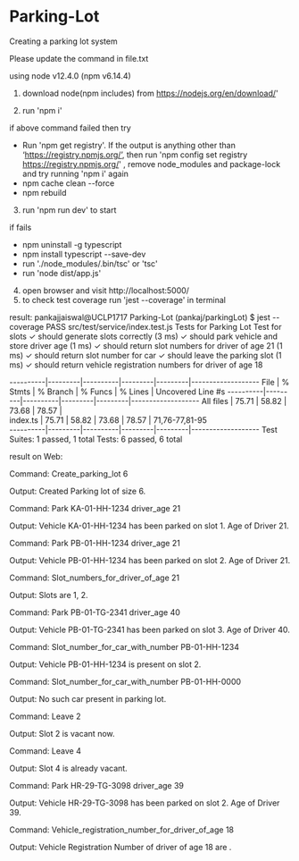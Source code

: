 # Parking-Lot
Creating a parking lot system

Please update the command in file.txt

using node v12.4.0 (npm v6.14.4)

1. download node(npm includes) from https://nodejs.org/en/download/'

2. run 'npm i'

if above command failed then try
 * Run 'npm get registry'. If the output is anything other than ‘https://registry.npmjs.org/’, then run
   'npm config set registry https://registry.npmjs.org/' , remove node_modules and package-lock and try running 'npm i' again
 * npm cache clean --force
 * npm rebuild

3. run 'npm run dev' to start

if fails
* npm uninstall -g typescript
* npm install typescript --save-dev
* run './node_modules/.bin/tsc' or 'tsc'
* run 'node dist/app.js'


4. open browser and visit http://localhost:5000/
5. to check test coverage run 'jest --coverage' in terminal


result:
pankajjaiswal@UCLP1717 Parking-Lot (pankaj/parkingLot) $ jest --coverage
 PASS  src/test/service/index.test.js
  Tests for Parking Lot
    Test for slots
      ✓ should generate slots correctly (3 ms)
      ✓ should park vehicle and store driver age (1 ms)
      ✓ should return slot numbers for driver of age 21 (1 ms)
      ✓ should return slot number for car
      ✓ should leave the parking slot (1 ms)
      ✓ should return vehicle registration numbers for driver of age 18

----------|---------|----------|---------|---------|-------------------
File      | % Stmts | % Branch | % Funcs | % Lines | Uncovered Line #s 
----------|---------|----------|---------|---------|-------------------
All files |   75.71 |    58.82 |   73.68 |   78.57 |                   
 index.ts |   75.71 |    58.82 |   73.68 |   78.57 | 71,76-77,81-95    
----------|---------|----------|---------|---------|-------------------
Test Suites: 1 passed, 1 total
Tests:       6 passed, 6 total


result on Web:

Command:  Create_parking_lot 6

Output:       Created Parking lot of size 6.

Command:  Park KA-01-HH-1234 driver_age 21

Output:       Vehicle KA-01-HH-1234 has been parked on slot 1. Age of Driver 21.

Command:  Park PB-01-HH-1234 driver_age 21

Output:       Vehicle PB-01-HH-1234 has been parked on slot 2. Age of Driver 21.

Command:  Slot_numbers_for_driver_of_age 21

Output:       Slots are 1, 2.

Command:  Park PB-01-TG-2341 driver_age 40

Output:       Vehicle PB-01-TG-2341 has been parked on slot 3. Age of Driver 40.

Command:  Slot_number_for_car_with_number PB-01-HH-1234

Output:       Vehicle PB-01-HH-1234 is present on slot 2.

Command:  Slot_number_for_car_with_number PB-01-HH-0000

Output:       No such car present in parking lot.

Command:  Leave 2

Output:       Slot 2 is vacant now.

Command:  Leave 4

Output:       Slot 4 is already vacant.

Command:  Park HR-29-TG-3098 driver_age 39

Output:       Vehicle HR-29-TG-3098 has been parked on slot 2. Age of Driver 39.

Command:  Vehicle_registration_number_for_driver_of_age 18

Output:       Vehicle Registration Number of driver of age 18 are .

